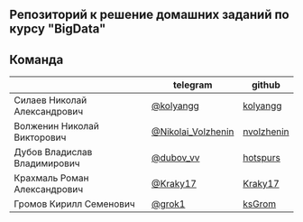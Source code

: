 ## Репозиторий к решение домашних заданий по курсу "BigData" 

## Команда
|| telegram | github |
| ------ | ------ | ------ |
| Силаев Николай Александрович | [@kolyangg](https://t.me/kolyangg) | [kolyangg](https://github.com/kolyangg) |
| Волженин Николай Викторович | [@Nikolai_Volzhenin](https://t.me/Nikolai_Volzhenin) | [nvolzhenin](https://github.com/nvolzhenin) |
| Дубов Владислав Владимирович  | [@dubov_vv](https://t.me/dubov_vv) | [hotspurs](https://github.com/hotspurs) |
| Крахмаль Роман Александрович | [@Kraky17](https://t.me/Kraky17) | [Kraky17](https://github.com/Kraky17) |
| Громов Кирилл Семенович | [@grok1](https://t.me/grok1) | [ksGrom](https://github.com/ksGrom) |